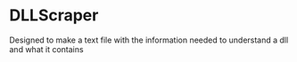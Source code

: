 # DLLScraper
Designed to make a text file with the information needed to understand a dll and what it contains

